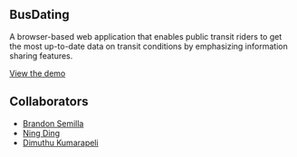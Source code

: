 ## BusDating
A browser-based web application that enables public transit riders to get the most up-to-date data on transit conditions by emphasizing information sharing features.

[View the demo](https://dimuzone.github.io/bus-dating)

## Collaborators
- [Brandon Semilla](https://github.com/semibran)
- [Ning Ding](https://github.com/zzzbnbzzz)
- [Dimuthu Kumarapeli](http://github.com/Dimuzone)
